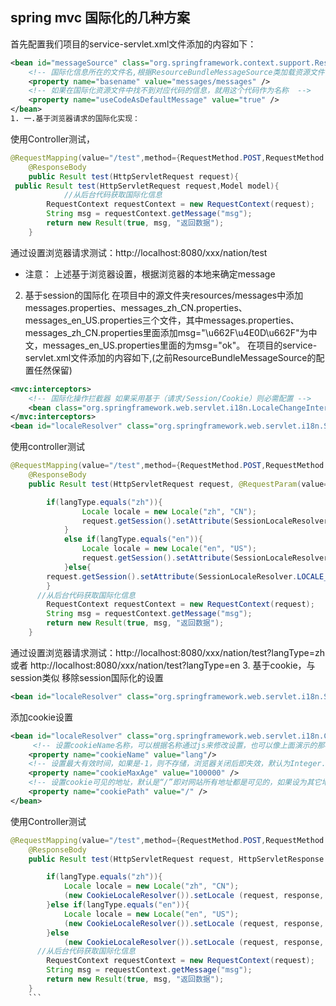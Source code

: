 ## spring mvc 国际化的几种方案

首先配置我们项目的service-servlet.xml文件添加的内容如下：
```xml
<bean id="messageSource" class="org.springframework.context.support.ResourceBundleMessageSource">
    <!-- 国际化信息所在的文件名,根据ResourceBundleMessageSource类加载资源文件.\src\main\resources\messages\messages_en_US.properties -->                     
    <property name="basename" value="messages/messages" />   
    <!-- 如果在国际化资源文件中找不到对应代码的信息，就用这个代码作为名称  -->               
    <property name="useCodeAsDefaultMessage" value="true" />           
</bean>
1. 一.基于浏览器请求的国际化实现：
```
使用Controller测试，
```java
@RequestMapping(value="/test",method={RequestMethod.POST,RequestMethod.GET})
	@ResponseBody
	public Result test(HttpServletRequest request){
 public Result test(HttpServletRequest request,Model model){           
            //从后台代码获取国际化信息
        RequestContext requestContext = new RequestContext(request);
        String msg = requestContext.getMessage("msg");
        return new Result(true, msg, "返回数据");
	}
```
通过设置浏览器请求测试：http://localhost:8080/xxx/nation/test
* 注意： 上述基于浏览器设置，根据浏览器的本地来确定message
2. 基于session的国际化
在项目中的源文件夹resources/messages中添加messages.properties、messages_zh_CN.properties、messages_en_US.properties三个文件，其中messages.properties、messages_zh_CN.properties里面添加msg="\u662F\u4E0D\u662F"为中文，messages_en_US.properties里面的为msg="ok"。
在项目的service-servlet.xml文件添加的内容如下,(之前ResourceBundleMessageSource的配置任然保留)
```xml
<mvc:interceptors>  
    <!-- 国际化操作拦截器 如果采用基于（请求/Session/Cookie）则必需配置 --> 
    <bean class="org.springframework.web.servlet.i18n.LocaleChangeInterceptor" />  
</mvc:interceptors>  
<bean id="localeResolver" class="org.springframework.web.servlet.i18n.SessionLocaleResolver" />
```
使用controller测试
```java
@RequestMapping(value="/test",method={RequestMethod.POST,RequestMethod.GET})
	@ResponseBody
	public Result test(HttpServletRequest request, @RequestParam(value="langType", defaultValue="zh") String langType){

        if(langType.equals("zh")){
                Locale locale = new Locale("zh", "CN"); 
                request.getSession().setAttribute(SessionLocaleResolver.LOCALE_SESSION_ATTRIBUTE_NAME,locale); 
            }
            else if(langType.equals("en")){
                Locale locale = new Locale("en", "US"); 
                request.getSession().setAttribute(SessionLocaleResolver.LOCALE_SESSION_ATTRIBUTE_NAME,locale);
            }else{
	    request.getSession().setAttribute(SessionLocaleResolver.LOCALE_SESSION_ATTRIBUTE_NAME,LocaleContextHolder.getLocale());
	    }            		
      //从后台代码获取国际化信息
        RequestContext requestContext = new RequestContext(request);
        String msg = requestContext.getMessage("msg");
        return new Result(true, msg, "返回数据");
	}
```
通过设置浏览器请求测试：http://localhost:8080/xxx/nation/test?langType=zh 或者 http://localhost:8080/xxx/nation/test?langType=en
3. 基于cookie，与session类似
移除session国际化的设置
```xml
<bean id="localeResolver" class="org.springframework.web.servlet.i18n.SessionLocaleResolver" /> 
```
添加cookie设置
```xml
<bean id="localeResolver" class="org.springframework.web.servlet.i18n.CookieLocaleResolver">
	 <!-- 设置cookieName名称，可以根据名称通过js来修改设置，也可以像上面演示的那样修改设置，默认的名称为 类名+LOCALE（即：org.springframework.web.servlet.i18n.CookieLocaleResolver.LOCALE-->
    <property name="cookieName" value="lang"/>
    <!-- 设置最大有效时间，如果是-1，则不存储，浏览器关闭后即失效，默认为Integer.MAX_INT-->
    <property name="cookieMaxAge" value="100000" />
    <!-- 设置cookie可见的地址，默认是“/”即对网站所有地址都是可见的，如果设为其它地址，则只有该地址或其后的地址才可见-->
    <property name="cookiePath" value="/" />
</bean>
```
使用Controller测试
```java
@RequestMapping(value="/test",method={RequestMethod.POST,RequestMethod.GET})
	@ResponseBody
	public Result test(HttpServletRequest request, HttpServletResponse response,@RequestParam(value="langType", defaultValue="zh") String langType){

        if(langType.equals("zh")){
            Locale locale = new Locale("zh", "CN"); 
            (new CookieLocaleResolver()).setLocale (request, response, locale);
        }else if(langType.equals("en")){
            Locale locale = new Locale("en", "US"); 
            (new CookieLocaleResolver()).setLocale (request, response, locale);
        }else 
            (new CookieLocaleResolver()).setLocale (request, response, LocaleContextHolder.getLocale());
      //从后台代码获取国际化信息
        RequestContext requestContext = new RequestContext(request);
        String msg = requestContext.getMessage("msg");
        return new Result(true, msg, "返回数据");
	}
	```


